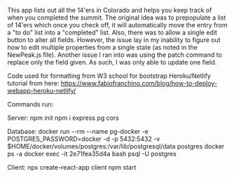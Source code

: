 This app lists out all the 14'ers in Colorado and helps you keep track of when you completed the summit. The original idea was to prepopulate a list of 14'ers which once you check off, it will automatically move the entry from a "to do" list into a "completed" list. Also, there was to allow a single edit button to alter all fields. However, the issue lay in my inability to figure out how to edit multiple properties from a single state (as noted in the NewPeak.js file). Another issue I ran into was using the patch command to replace only the field given. As such, I was only able to update one field.

Code used for formatting from W3 school for bootstrap
Heroku/Netlify tutorial from here: https://www.fabiofranchino.com/blog/how-to-deploy-webapp-heroku-netlify/

Commands run:

Server:
npm init
npm i express pg cors

Database:
docker run --rm --name pg-docker -e POSTGRES_PASSWORD=docker -d -p 5432:5432 -v $HOME/docker/volumes/postgres:/var/lib/postgresql/data postgres
docker ps -a
docker exec -it 2e71fea35d4a bash
psql -U postgres

Client:
npx create-react-app client
npm start